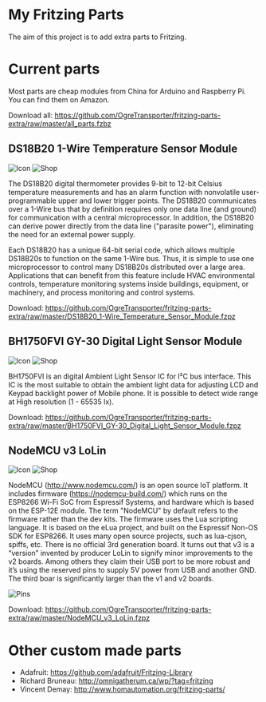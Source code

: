 # My Fritzing Parts
The aim of this project is to add extra parts to Fritzing.

# Current parts
Most parts are cheap modules from China for Arduino and Raspberry Pi. You can find them on Amazon.

Download all: https://github.com/OgreTransporter/fritzing-parts-extra/raw/master/all_parts.fzbz

## DS18B20 1-Wire Temperature Sensor Module
![Icon](https://github.com/OgreTransporter/fritzing-parts-extra/blob/master/DS18B20/DS18B20_icon.png)
![Shop](https://github.com/OgreTransporter/fritzing-parts-extra/blob/master/DS18B20/DS18B20_picture.jpg)

The DS18B20 digital thermometer provides 9-bit to 12-bit Celsius temperature measurements and has an alarm function with nonvolatile user-programmable upper and lower trigger points. The DS18B20 communicates over a 1-Wire bus that by definition requires only one data line (and ground) for communication with a central microprocessor. In addition, the DS18B20 can derive power directly from the data line ("parasite power"), eliminating the need for an external power supply.

Each DS18B20 has a unique 64-bit serial code, which allows multiple DS18B20s to function on the same 1-Wire bus. Thus, it is simple to use one microprocessor to control many DS18B20s distributed over a large area. Applications that can benefit from this feature include HVAC environmental controls, temperature monitoring systems inside buildings, equipment, or machinery, and process monitoring and control systems.

Download: https://github.com/OgreTransporter/fritzing-parts-extra/raw/master/DS18B20_1-Wire_Temperature_Sensor_Module.fzpz

## BH1750FVI GY-30 Digital Light Sensor Module
![Icon](https://github.com/OgreTransporter/fritzing-parts-extra/blob/master/BH1750FVI_GY-30/BH1750FVI_GY-30_icon.png)
![Shop](https://github.com/OgreTransporter/fritzing-parts-extra/blob/master/BH1750FVI_GY-30/BH1750FVI_GY-30_picture.jpg)

BH1750FVI is an digital Ambient Light Sensor IC for I²C bus interface. This IC is the most suitable to obtain the ambient light data for adjusting LCD and Keypad backlight power of Mobile phone. It is possible to detect wide range at High resolution (1 - 65535 lx).

Download: https://github.com/OgreTransporter/fritzing-parts-extra/raw/master/BH1750FVI_GY-30_Digital_Light_Sensor_Module.fzpz

## NodeMCU v3 LoLin 

![Icon](https://github.com/OgreTransporter/fritzing-parts-extra/blob/master/NodeMCU_v3_LoLin/NodeMCU_v3_LoLin_icon.png)
![Shop](https://github.com/OgreTransporter/fritzing-parts-extra/blob/master/NodeMCU_v3_LoLin/NodeMCU_v3_LoLin_picture.jpg)

NodeMCU (http://www.nodemcu.com/) is an open source IoT platform. It includes firmware (https://nodemcu-build.com/) which runs on the ESP8266 Wi-Fi SoC from Espressif Systems, and hardware which is based on the ESP-12E module. The term "NodeMCU" by default refers to the firmware rather than the dev kits. The firmware uses the Lua scripting language. It is based on the eLua project, and built on the Espressif Non-OS SDK for ESP8266. It uses many open source projects, such as lua-cjson, spiffs, etc. There is no official 3rd generation board. It turns out that v3 is a “version” invented by producer LoLin to signify minor improvements to the v2 boards. Among others they claim their USB port to be more robust and it’s using the reserved pins to supply 5V power from USB and another GND. The third boar is significantly larger than the v1 and v2 boards.

![Pins](https://github.com/OgreTransporter/fritzing-parts-extra/blob/master/NodeMCU_v3_LoLin/NodeMCU_v3_LoLin_pins.jpg)

Download: https://github.com/OgreTransporter/fritzing-parts-extra/raw/master/NodeMCU_v3_LoLin.fzpz

# Other custom made parts

 * Adafruit: https://github.com/adafruit/Fritzing-Library
 * Richard Bruneau: http://omnigatherum.ca/wp/?tag=fritzing
 * Vincent Demay: http://www.homautomation.org/fritzing-parts/
